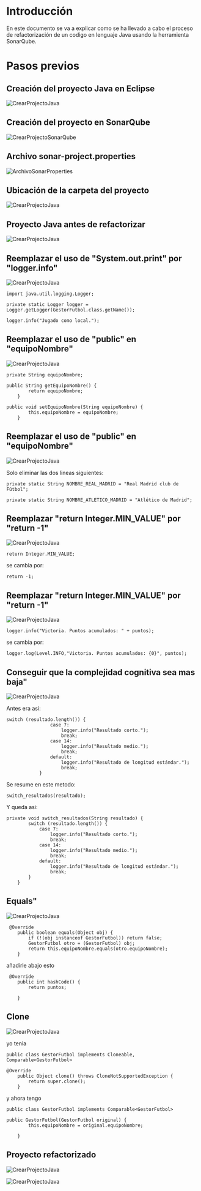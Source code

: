 # Introducción

En este documento se va a explicar como se ha llevado a cabo el proceso de refactorización de un codigo en lenguaje Java usando la herramienta SonarQube.

# Pasos previos

## Creación del proyecto Java en Eclipse

![CrearProjectoJava](/Fotos/1%20-%20Creacion%20de%20JavaProject%20en%20eclipse.png)

## Creación del proyecto en SonarQube

![CrearProjectoSonarQube](/Fotos/2%20-%20Creacion%20de%20proyecto%20en%20sonarqube.png)

## Archivo sonar-project.properties

![ArchivoSonarProperties](/Fotos/3%20-%20Rellenando%20el%20archivo%20sonar-project.properties.png)

## Ubicación de la carpeta del proyecto

![CrearProjectoJava](/Fotos/4%20-%20Ubicación%20del%20proyecto%20en%20CMD,%20compilado%20y%20lanzado%20del%20comando%20sonar-scanner.png)

## Proyecto Java antes de refactorizar

![CrearProjectoJava](/Fotos/5%20-%20Proyecto%20antes%20de%20refactorizar.png)

## Reemplazar el uso de "System.out.print" por "logger.info"

![CrearProjectoJava](/Fotos/6%20-%20Issue%20System.out%20a%20logger.png)

~~~
import java.util.logging.Logger;
~~~

~~~
private static Logger logger = Logger.getLogger(GestorFutbol.class.getName());
~~~

~~~
logger.info("Jugado como local.");
~~~

## Reemplazar el uso de "public" en "equipoNombre" 

![CrearProjectoJava](/Fotos/7%20-%20Issue%20static%20final%20or%20non-public.png)

~~~
private String equipoNombre;
~~~

~~~
public String getEquipoNombre() {
		return equipoNombre;
	}
~~~

~~~
public void setEquipoNombre(String equipoNombre) {
		this.equipoNombre = equipoNombre;
	}
~~~

## Reemplazar el uso de "public" en "equipoNombre" 

![CrearProjectoJava](/Fotos/8%20-%20Issue%20eliminar%20private%20field.png)

Solo eliminar las dos lineas siguientes:

~~~
private static String NOMBRE_REAL_MADRID = "Real Madrid club de Fútbol";
~~~

~~~
private static String NOMBRE_ATLETICO_MADRID = "Atlético de Madrid";
~~~

## Reemplazar "return Integer.MIN_VALUE" por "return -1" 

![CrearProjectoJava](/Fotos/9%20-%20Issue%20simply%20return.png)

~~~
return Integer.MIN_VALUE;
~~~
se cambia por:
~~~
return -1;
~~~


## Reemplazar "return Integer.MIN_VALUE" por "return -1" 

![CrearProjectoJava](/Fotos/10%20-%20Issue%20built-in.png)

~~~
logger.info("Victoria. Puntos acumulados: " + puntos);
~~~
se cambia por:
~~~
logger.log(Level.INFO,"Victoria. Puntos acumulados: {0}", puntos);
~~~

## Conseguir que la complejidad cognitiva sea mas baja" 

![CrearProjectoJava](/Fotos/11%20-%20Issue%20complejidad%20cognitiva.png)

Antes era asi:
~~~
switch (resultado.length()) {
                case 7:
                	logger.info("Resultado corto.");
                    break;
                case 14:
                	logger.info("Resultado medio.");
                    break;
                default:
                	logger.info("Resultado de longitud estándar.");
                    break;
            }
~~~
Se resume en este metodo:
~~~
switch_resultados(resultado);
~~~
Y queda asi:
~~~
private void switch_resultados(String resultado) {
		switch (resultado.length()) {
		    case 7:
		    	logger.info("Resultado corto.");
		        break;
		    case 14:
		    	logger.info("Resultado medio.");
		        break;
		    default:
		    	logger.info("Resultado de longitud estándar.");
		        break;
		}
	}
~~~

## Equals" 

![CrearProjectoJava](/Fotos/12%20-%20Issue%20equals(%20).png)

~~~
 @Override
    public boolean equals(Object obj) {
        if (!(obj instanceof GestorFutbol)) return false;
        GestorFutbol otro = (GestorFutbol) obj;
        return this.equipoNombre.equals(otro.equipoNombre);
    }
~~~
añadirle abajo esto
~~~
 @Override
    public int hashCode() {
		return puntos;
        
    }
~~~

## Clone 

![CrearProjectoJava](/Fotos/13%20-%20Issue%20clone.png)


yo tenia
~~~
public class GestorFutbol implements Cloneable, Comparable<GestorFutbol>
~~~

~~~
@Override
    public Object clone() throws CloneNotSupportedException {
        return super.clone();
    }
~~~

y ahora tengo

~~~
public class GestorFutbol implements Comparable<GestorFutbol>
~~~

~~~
public GestorFutbol(GestorFutbol original) {
        this.equipoNombre = original.equipoNombre;
       
    }
~~~

## Proyecto refactorizado

![CrearProjectoJava](/Fotos/15%20-%20Proyecto%20refactorizado.png)

![CrearProjectoJava](/Fotos/14%20-%20Issues%20a%20cero.png)
